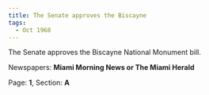 ```yaml
---  
title: The Senate approves the Biscayne  
tags:  
  - Oct 1968  
---  
```

  
The Senate approves the Biscayne National Monument bill.  
  
Newspapers: **Miami Morning News or The Miami Herald**  
  
Page: **1**, Section: **A** 

